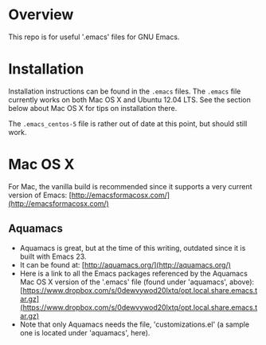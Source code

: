 Overview
========
This repo is for useful '.emacs' files for GNU Emacs.


Installation
============

Installation instructions can be found in the `.emacs` files.  The `.emacs` file currently works on both Mac OS X and Ubuntu 12.04 LTS. See the section below about Mac OS X for tips on installation there.

The `.emacs_centos-5` file is rather out of date at this point, but should still work.

Mac OS X
========

For Mac, the vanilla build is recommended since it supports a very current version of Emacs: [http://emacsformacosx.com/](http://emacsformacosx.com/)

Aquamacs
--------
  * Aquamacs is great, but at the time of this writing, outdated since it is built with Emacs 23.
  * It can be found at: [http://aquamacs.org/](http://aquamacs.org/)
  * Here is a link to all the Emacs packages referenced by the Aquamacs Mac OS X version of the '.emacs' file (found under 'aquamacs', above): [https://www.dropbox.com/s/0dewvywod20lxtq/opt.local.share.emacs.tar.gz](https://www.dropbox.com/s/0dewvywod20lxtq/opt.local.share.emacs.tar.gz)
  * Note that only Aquamacs needs the file, 'customizations.el' (a sample one is located under 'aquamacs', here).

